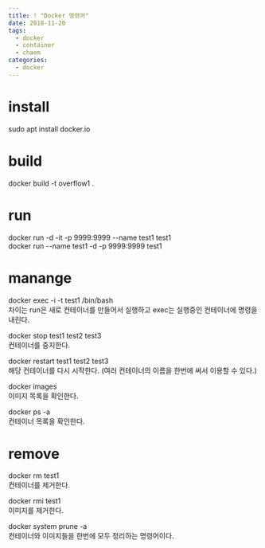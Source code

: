 ```yaml
---
title: ! "Docker 명령어"
date: 2018-11-20
tags:
  - docker
  - container
  - chaem
categories:
  - docker
---
```


# install  
sudo apt install docker.io  

# build  
docker build -t overflow1 .  

# run
docker run -d -it -p 9999:9999 --name test1 test1  
docker run --name test1 -d -p 9999:9999 test1  

# manange  
docker exec -i -t test1 /bin/bash  
차이는 run은 새로 컨테이너를 만들어서 실행하고 exec는 실행중인 컨테이너에 명령을 내린다.  

docker stop test1 test2 test3  
컨테이너를 중지한다.  

docker restart test1 test2 test3  
해당 컨테이너를 다시 시작한다. (여러 컨테이너의 이름을 한번에 써서 이용할 수 있다.)   

docker images  
이미지 목록을 확인한다.  

docker ps -a  
컨테이너 목록을 확인한다.  

# remove  
docker rm test1  
컨테이너를 제거한다.  

docker rmi test1  
이미지를 제거한다.  

docker system prune -a  
컨테이너와 이미지들을 한번에 모두 정리하는 명령어이다.  
